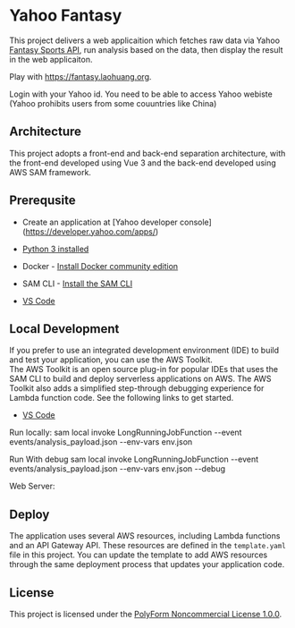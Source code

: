 # Yahoo Fantasy

This project delivers a web applicaition which fetches raw data via Yahoo [Fantasy Sports API](https://developer.yahoo.com/fantasysports/guide/), run analysis based on the data, then display the result in the web applicaiton.

Play with https://fantasy.laohuang.org.

Login with your Yahoo id.  You need to be able to access Yahoo webiste (Yahoo prohibits users from some couuntries like China)


## Architecture

This project adopts a front-end and back-end separation architecture, with the front-end developed using Vue 3 and the back-end developed using AWS SAM framework.

## Prerequsite

* Create an application at [Yahoo developer console] (https://developer.yahoo.com/apps/)
  
* [Python 3 installed](https://www.python.org/downloads/)
* Docker - [Install Docker community edition](https://hub.docker.com/search/?type=edition&offering=community)
* SAM CLI - [Install the SAM CLI](https://docs.aws.amazon.com/serverless-application-model/latest/developerguide/serverless-sam-cli-install.html)
* [VS Code](https://docs.aws.amazon.com/toolkit-for-vscode/latest/userguide/welcome.html)


  
## Local Development


If you prefer to use an integrated development environment (IDE) to build and test your application, you can use the AWS Toolkit.  
The AWS Toolkit is an open source plug-in for popular IDEs that uses the SAM CLI to build and deploy serverless applications on AWS. The AWS Toolkit also adds a simplified step-through debugging experience for Lambda function code. See the following links to get started.

* [VS Code](https://docs.aws.amazon.com/toolkit-for-vscode/latest/userguide/welcome.html)

Run locally:
sam local invoke LongRunningJobFunction --event events/analysis_payload.json --env-vars env.json

Run With debug
sam local invoke LongRunningJobFunction --event events/analysis_payload.json --env-vars env.json --debug

Web Server:


## Deploy



The application uses several AWS resources, including Lambda functions and an API Gateway API. These resources are defined in the `template.yaml` file in this project. You can update the template to add AWS resources through the same deployment process that updates your application code.



## License
This project is licensed under the [PolyForm Noncommercial License 1.0.0](LICENSE).

